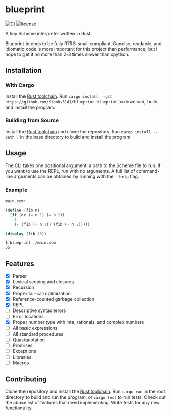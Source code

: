 # blueprint

[![CI](https://github.com/Stonks3141/blueprint/actions/workflows/ci.yml/badge.svg)](https://github.com/Stonks3141/blueprint/actions/workflows/ci.yml)
[![license](https://img.shields.io/github/license/Stonks3141/blueprint)](https://www.mozilla.org/en-US/MPL/2.0/)

A tiny Scheme interpreter written in Rust.

Blueprint intends to be fully R7RS-small compliant. Concise, readable, and
idiomatic code is more important for this project than performance, but I
hope to get it no more than 2-3 times slower than cpython.

## Installation

### With Cargo

Install the [Rust toolchain](https://www.rust-lang.org/tools/install).
Run `cargo install --git https://github.com/Stonks3141/blueprint blueprint` to
download, build, and install the program.

### Building from Source

Install the [Rust toolchain](https://www.rust-lang.org/tools/install) and clone
the repository. Run `cargo install --path .` in the base directory to build and
install the program.

## Usage

The CLI takes one positional argument: a path to the Scheme file to run.
If you want to use the REPL, run with no arguments. A full list of command-line
arguments can be obtained by running with the `--help` flag.

### Example

`main.scm`:

```scheme
(define (fib n)
  (if (or (= n 1) (= n 2))
    1
    (+ (fib (- n 1)) (fib (- n 2)))))

(display (fib 10))
```

```sh
$ blueprint ./main.scm
55
```

## Features

- [x] Parser
- [x] Lexical scoping and closures
- [x] Recursion
- [x] Proper tail-call optimization
- [x] Reference-counted garbage collection
- [x] REPL
- [ ] Descriptive syntax errors
- [ ] Error locations
- [x] Proper number type with ints, rationals, and complex numbers
- [ ] All basic expressions
- [ ] All standard procedures
- [ ] Quasiquotation
- [ ] Promises
- [ ] Exceptions
- [ ] Libraries
- [ ] Macros

## Contributing

Clone the repository and install the [Rust toolchain](https://www.rust-lang.org/tools/install).
Run `cargo run` in the root directory to build and run the program, or `cargo test` to run tests.
Check out the above list of features that need implementing. Write tests for any new functionality.
